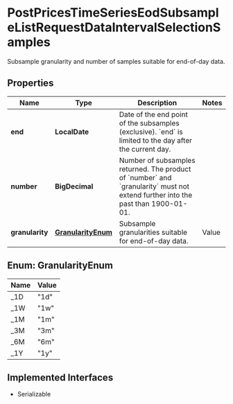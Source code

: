 

# PostPricesTimeSeriesEodSubsampleListRequestDataIntervalSelectionSamples

Subsample granularity and number of samples suitable for end-of-day data.

## Properties

Name | Type | Description | Notes
------------ | ------------- | ------------- | -------------
**end** | **LocalDate** | Date of the end point of the subsamples (exclusive). &#x60;end&#x60; is limited to the day after the current day. | 
**number** | **BigDecimal** | Number of subsamples returned. The product of &#x60;number&#x60; and &#x60;granularity&#x60; must not extend further into the past than 1900-01-01. | 
**granularity** | [**GranularityEnum**](#GranularityEnum) | Subsample granularities suitable for end-of-day data. | Value | Description | | --- | --- | | 1d | Each subsample interval encompasses 1 day. | | 1w | Each subsample interval encompasses 1 week. | | 1m | Each subsample interval encompasses 1 month. | | 3m | Each subsample interval encompasses 3 month. | | 6m | Each subsample interval encompasses 6 month. | | 1y | Each subsample interval encompasses 1 year. |   |  [optional]



## Enum: GranularityEnum

Name | Value
---- | -----
_1D | &quot;1d&quot;
_1W | &quot;1w&quot;
_1M | &quot;1m&quot;
_3M | &quot;3m&quot;
_6M | &quot;6m&quot;
_1Y | &quot;1y&quot;


## Implemented Interfaces

* Serializable


